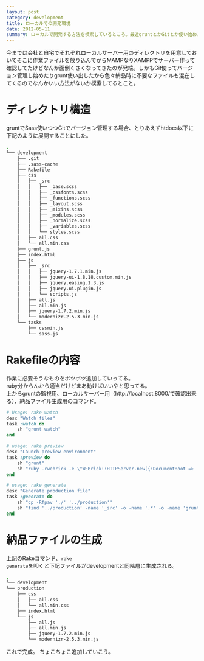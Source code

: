 ```yaml
---
layout: post
category: development
title: ローカルでの開発環境
date: 2012-05-11
summary: ローカルで開発する方法を模索しているところ。最近gruntとかGitとか使い始めたからディレクトリ内に納品時に不要なファイルとかもあるからこれをどうにかするために色々やってみた。
---
```


今までは会社と自宅でそれぞれローカルサーバー用のディレクトリを用意しておいてそこに作業ファイルを放り込んでからMAMPなりXAMPPでサーバー作って確認してたけどなんか面倒くさくなってきたのが発端。しかもGit使ってバージョン管理し始めたりgrunt使い出したから色々納品時に不要なファイルも混在してくるのでなんかいい方法がないか模索してるとこと。

# ディレクトリ構造

gruntでSass使いつつGitでバージョン管理する場合、とりあえずhtdocs以下に下記のように展開することにした。

```bash
.
└── development
    ├── .git
    ├── .sass-cache
    ├── Rakefile
    ├── css
    │   ├── _src
    │   │   ├── _base.scss
    │   │   ├── _cssfonts.scss
    │   │   ├── _functions.scss
    │   │   ├── _layout.scss
    │   │   ├── _mixins.scss
    │   │   ├── _modules.scss
    │   │   ├── _normalize.scss
    │   │   ├── _variables.scss
    │   │   └── styles.scss
    │   ├── all.css
    │   └── all.min.css
    ├── grunt.js
    ├── index.html
    ├── js
    │   ├── _src
    │   │   ├── jquery-1.7.1.min.js
    │   │   ├── jquery-ui-1.8.18.custom.min.js
    │   │   ├── jquery.easing.1.3.js
    │   │   ├── jquery.ui.plugin.js
    │   │   └── scripts.js
    │   ├── all.js
    │   ├── all.min.js
    │   ├── jquery-1.7.2.min.js
    │   └── modernizr-2.5.3.min.js
    └── tasks
        ├── cssmin.js
        └── sass.js
```

# Rakefileの内容

作業に必要そうなものをポツポツ追加していってる。  
ruby分からんから適当だけどまあ動けばいいやと思ってる。  
上からgruntの監視用、ローカルサーバー用（http://localhost:8000/で確認出来る）、納品ファイル生成用のコマンド。

```ruby
# Usage: rake watch
desc "Watch files"
task :watch do
	sh "grunt watch"
end

# usage: rake preview
desc "Launch preview environment"
task :preview do
	sh "grunt"
	sh "ruby -rwebrick -e \"WEBrick::HTTPServer.new({:DocumentRoot => './', :Port => 8000}).start\""
end

# usage: rake generate
desc "Generate production file"
task :generate do
	sh "cp -Rfpav './' '../production'"
	sh "find '../production' -name '_src' -o -name '.*' -o -name 'grunt.js' -o -name 'Rakefile' -o -name 'tasks' | xargs rm -rfv"
end
```

# 納品ファイルの生成

上記のRakeコマンド、<code class="inline">rake generate</code>を叩くと下記ファイルがdevelopmentと同階層に生成される。

```bash
.
└── development
└── production
    ├── css
    │   ├── all.css
    │   └── all.min.css
    ├── index.html
    └── js
        ├── all.js
        ├── all.min.js
        ├── jquery-1.7.2.min.js
        └── modernizr-2.5.3.min.js
```

これで完成。
ちょこちょこ追加していこう。
